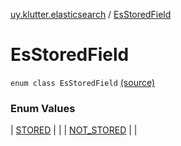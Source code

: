 [uy.klutter.elasticsearch](../index.md) / [EsStoredField](.)


# EsStoredField

`enum class EsStoredField` [(source)](https://github.com/kohesive/klutter/blob/master/elasticsearch-jdk7/src/main/kotlin/uy/klutter/elasticsearch/Mappings.kt#L14)



### Enum Values


| [STORED](-s-t-o-r-e-d.md) |  |
| [NOT_STORED](-n-o-t_-s-t-o-r-e-d.md) |  |

